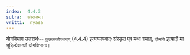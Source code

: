 ```yaml
---
index:  4.4.3
sutra:  संस्कृतम्।
vritti:  nyasa
---
```


योगविभाग उत्तरार्थः-- `कुलत्थकोपधादण्` (4.4.4) इत्ययमपवादः संस्कृत एव यथा स्यात्, `दीव्यति` इत्यादौ मा भूदित्येवमर्थो योगविभागः॥
